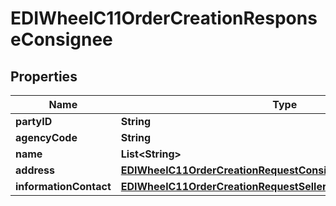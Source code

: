 

# EDIWheelC11OrderCreationResponseConsignee


## Properties

| Name | Type | Description | Notes |
|------------ | ------------- | ------------- | -------------|
|**partyID** | **String** |  |  [optional] |
|**agencyCode** | **String** |  |  [optional] |
|**name** | **List&lt;String&gt;** |  |  [optional] |
|**address** | [**EDIWheelC11OrderCreationRequestConsigneeAddress**](EDIWheelC11OrderCreationRequestConsigneeAddress.md) |  |  [optional] |
|**informationContact** | [**EDIWheelC11OrderCreationRequestSellerPartyInformationContact**](EDIWheelC11OrderCreationRequestSellerPartyInformationContact.md) |  |  [optional] |



